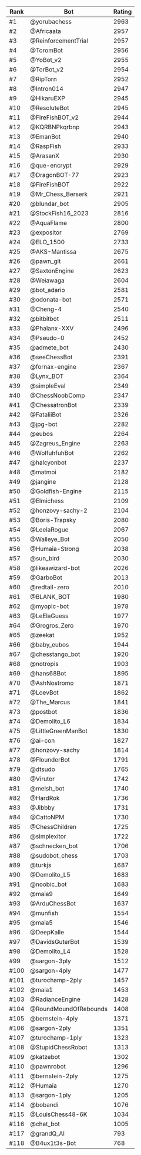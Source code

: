 Rank|Bot|Rating
---|---|---
#1|@yorubachess|2963
#2|@Africaata|2957
#3|@ReinforcementTrial|2957
#4|@ToromBot|2956
#5|@YoBot_v2|2955
#6|@TorBot_v2|2954
#7|@RipTorn|2952
#8|@Intron014|2947
#9|@HikaruEXP|2945
#10|@ResoluteBot|2945
#11|@FireFishBOT_v2|2944
#12|@KQRBNPkqrbnp|2943
#13|@EmanBot|2940
#14|@RaspFish|2933
#15|@ArasanX|2930
#16|@que-encrypt|2929
#17|@DragonBOT-77|2923
#18|@FireFishBOT|2922
#19|@Mr_Chess_Berserk|2921
#20|@blundar_bot|2905
#21|@StockFish16_2023|2816
#22|@AquaFlame|2800
#23|@expositor|2769
#24|@ELO_1500|2733
#25|@AKS-Mantissa|2675
#26|@pawn_git|2661
#27|@SaxtonEngine|2623
#28|@Weiawaga|2604
#29|@bot_adario|2581
#30|@odonata-bot|2571
#31|@Cheng-4|2540
#32|@bitbitbot|2511
#33|@Phalanx-XXV|2496
#34|@Pseudo-0|2452
#35|@admete_bot|2430
#36|@seeChessBot|2391
#37|@fornax-engine|2367
#38|@Lynx_BOT|2364
#39|@simpleEval|2349
#40|@ChessNoobComp|2347
#41|@ChessatronBot|2339
#42|@FataliiBot|2326
#43|@jpg-bot|2282
#44|@eubos|2264
#45|@Zagreus_Engine|2263
#46|@WolfuhfuhBot|2262
#47|@halcyonbot|2237
#48|@matmoi|2182
#49|@jangine|2128
#50|@Goldfish-Engine|2115
#51|@Elmichess|2109
#52|@honzovy-sachy-2|2104
#53|@Boris-Trapsky|2080
#54|@LeelaRogue|2067
#55|@Walleye_Bot|2050
#56|@Humaia-Strong|2038
#57|@sun_bird|2030
#58|@likeawizard-bot|2026
#59|@GarboBot|2013
#60|@redtail-zero|2010
#61|@BLANK_BOT|1980
#62|@myopic-bot|1978
#63|@LeElaGuess|1977
#64|@Grogros_Zero|1970
#65|@zeekat|1952
#66|@baby_eubos|1944
#67|@chesstango_bot|1920
#68|@notropis|1903
#69|@hans68Bot|1895
#70|@AshNostromo|1871
#71|@LoevBot|1862
#72|@The_Marcus|1841
#73|@postbot|1836
#74|@Demolito_L6|1834
#75|@LittleGreenManBot|1830
#76|@ai-con|1827
#77|@honzovy-sachy|1814
#78|@FlounderBot|1791
#79|@dtsudo|1765
#80|@Virutor|1742
#81|@melsh_bot|1740
#82|@HardRok|1736
#83|@Jibbby|1731
#84|@CattoNPM|1730
#85|@ChessChildren|1725
#86|@simplexitor|1722
#87|@schnecken_bot|1706
#88|@sudobot_chess|1703
#89|@turkjs|1687
#90|@Demolito_L5|1683
#91|@noobic_bot|1683
#92|@maia9|1649
#93|@ArduChessBot|1637
#94|@munfish|1554
#95|@maia5|1546
#96|@DeepKalle|1544
#97|@DavidsGuterBot|1539
#98|@Demolito_L4|1528
#99|@sargon-3ply|1512
#100|@sargon-4ply|1477
#101|@turochamp-2ply|1457
#102|@maia1|1453
#103|@RadianceEngine|1428
#104|@RoundMoundOfRebounds|1408
#105|@bernstein-4ply|1371
#106|@sargon-2ply|1351
#107|@turochamp-1ply|1323
#108|@StupidChessRobot|1313
#109|@katzebot|1302
#110|@pawnrobot|1296
#111|@bernstein-2ply|1275
#112|@Humaia|1270
#113|@sargon-1ply|1205
#114|@bobandi|1076
#115|@LouisChess48-6K|1034
#116|@chat_bot|1005
#117|@grandQ_AI|793
#118|@B4ux1t3s-Bot|768

